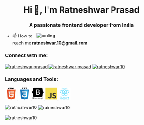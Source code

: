 
<h1 align="center">Hi 👋, I'm Ratneshwar Prasad</h1>

<h3 align="center">A passionate frontend developer from India</h3>
<img align="right" alt="coding"width="400"src="https://media.tenor.com/NOYF3f82b_gAAAAC/programmer.gif">

- 📫 How to reach me **ratneshwar.10@gmail.com**

<h3 align="left">Connect with me:</h3>
<p align="left">
<a href="https://in.linkedin.com/in/ratneshwar-prasad-098255205" target="blank"><img align="center" src="https://raw.githubusercontent.com/rahuldkjain/github-profile-readme-generator/master/src/images/icons/Social/linked-in-alt.svg" alt="ratneshwar prasad" height="30" width="40" /></a>
<a href="https://www.facebook.com/ratneshwar10?mibextid=ZbWKwL" target="blank"><img align="center" src="https://raw.githubusercontent.com/rahuldkjain/github-profile-readme-generator/master/src/images/icons/Social/facebook.svg" alt="ratneshwar prasad" height="30" width="40" /></a>
<a href="https://instagram.com/ratneshwar.10" target="blank"><img align="center" src="https://raw.githubusercontent.com/rahuldkjain/github-profile-readme-generator/master/src/images/icons/Social/instagram.svg" alt="ratneshwar.10" height="30" width="40" /></a>
</p>

<h3 align="left">Languages and Tools:</h3>
<p align="left">
<a href="https://www.w3.org/html/" target="_blank" rel="noreferrer"> <img src="https://raw.githubusercontent.com/devicons/devicon/master/icons/html5/html5-original-wordmark.svg" alt="html5" width="40" height="40"/> </a>
<a href="https://www.w3schools.com/css/" target="_blank" rel="noreferrer"> <img src="https://raw.githubusercontent.com/devicons/devicon/master/icons/css3/css3-original-wordmark.svg" alt="css3" width="40" height="40"/> </a> 
<a href="https://getbootstrap.com" target="_blank" rel="noreferrer"> <img src="https://raw.githubusercontent.com/devicons/devicon/master/icons/bootstrap/bootstrap-plain-wordmark.svg" alt="bootstrap" width="40" height="40"/> </a>
<a href="https://developer.mozilla.org/en-US/docs/Web/JavaScript" target="_blank" rel="noreferrer"> <img src="https://raw.githubusercontent.com/devicons/devicon/master/icons/javascript/javascript-original.svg" alt="javascript" width="40" height="40"/> </a>
<a href="https://reactjs.org/" target="_blank" rel="noreferrer"> <img src="https://raw.githubusercontent.com/devicons/devicon/master/icons/react/react-original-wordmark.svg" alt="react" width="40" height="40"/> </a> </p>

<p><img align="left" src="https://github-readme-stats.vercel.app/api/top-langs?username=ratneshwar10&show_icons=true&locale=en&layout=compact" alt="ratneshwar10" /></p>

<p>&nbsp;<img align="center" src="https://github-readme-stats.vercel.app/api?username=ratneshwar10&show_icons=true&locale=en" alt="ratneshwar10" /></p>

<p><img align="center" src="https://github-readme-streak-stats.herokuapp.com/?user=ratneshwar10&" alt="ratneshwar10" /></p>
